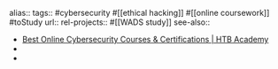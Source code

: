 alias::
tags:: #cybersecurity #[[ethical hacking]] #[[online coursework]] #toStudy 
url:: 
rel-projects:: #[[WADS study]]
see-also::

- [Best Online Cybersecurity Courses & Certifications | HTB Academy](https://academy.hackthebox.com/)
-
-